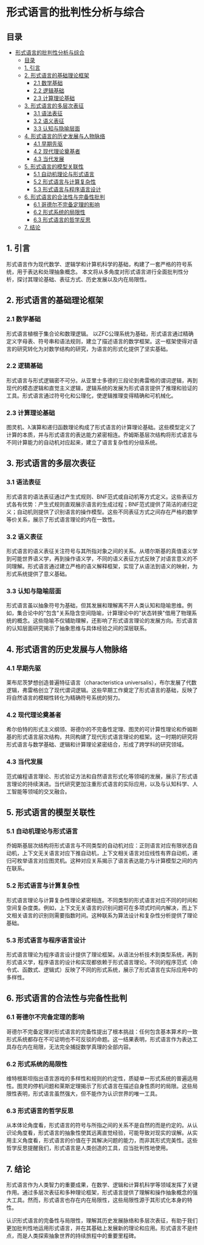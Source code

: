 # 形式语言的批判性分析与综合

## 目录

- [形式语言的批判性分析与综合](#形式语言的批判性分析与综合)
  - [目录](#目录)
  - [1. 引言](#1-引言)
  - [2. 形式语言的基础理论框架](#2-形式语言的基础理论框架)
    - [2.1 数学基础](#21-数学基础)
    - [2.2 逻辑基础](#22-逻辑基础)
    - [2.3 计算理论基础](#23-计算理论基础)
  - [3. 形式语言的多层次表征](#3-形式语言的多层次表征)
    - [3.1 语法表征](#31-语法表征)
    - [3.2 语义表征](#32-语义表征)
    - [3.3 认知与隐喻层面](#33-认知与隐喻层面)
  - [4. 形式语言的历史发展与人物脉络](#4-形式语言的历史发展与人物脉络)
    - [4.1 早期先驱](#41-早期先驱)
    - [4.2 现代理论奠基者](#42-现代理论奠基者)
    - [4.3 当代发展](#43-当代发展)
  - [5. 形式语言的模型关联性](#5-形式语言的模型关联性)
    - [5.1 自动机理论与形式语言](#51-自动机理论与形式语言)
    - [5.2 形式语言与计算复杂性](#52-形式语言与计算复杂性)
    - [5.3 形式语言与程序语言设计](#53-形式语言与程序语言设计)
  - [6. 形式语言的合法性与完备性批判](#6-形式语言的合法性与完备性批判)
    - [6.1 哥德尔不完备定理的影响](#61-哥德尔不完备定理的影响)
    - [6.2 形式系统的局限性](#62-形式系统的局限性)
    - [6.3 形式语言的哲学反思](#63-形式语言的哲学反思)
  - [7. 结论](#7-结论)

## 1. 引言

形式语言作为现代数学、逻辑学和计算机科学的基础，构建了一套严格的符号系统，用于表达和处理抽象概念。
本文将从多角度对形式语言进行全面批判性分析，探讨其理论基础、表征方式、历史发展以及内在局限性。

## 2. 形式语言的基础理论框架

### 2.1 数学基础

形式语言植根于集合论和数理逻辑。
以ZFC公理系统为基础，形式语言通过精确定义字母表、符号串和语法规则，建立了描述语言的数学框架。这一框架使得对语言的研究转化为对数学结构的研究，为语言的形式化提供了坚实基础。

### 2.2 逻辑基础

形式语言与形式逻辑密不可分。从亚里士多德的三段论到弗雷格的谓词逻辑，再到现代的模态逻辑和直觉主义逻辑，逻辑系统的发展为形式语言提供了推理和验证的工具。形式语言通过符号化和公理化，使逻辑推理变得精确和可机械化。

### 2.3 计算理论基础

图灵机、λ演算和递归函数理论构成了形式语言的计算理论基础。这些模型定义了计算的本质，并与形式语言的表达能力紧密相连。乔姆斯基层次结构将形式语言与不同计算能力的自动机对应起来，建立了语言复杂性的分级系统。

## 3. 形式语言的多层次表征

### 3.1 语法表征

形式语言的语法表征通过产生式规则、BNF范式或自动机等方式定义。这些表征方式各有优势：产生式规则直观展示语言的生成过程；BNF范式提供了简洁的递归定义；自动机则提供了识别语言的操作模型。这些不同表征方式之间存在严格的数学等价关系，展示了形式语言理论的内在一致性。

### 3.2 语义表征

形式语言的语义表征关注符号与其所指对象之间的关系。从塔尔斯基的真值语义学到可能世界语义学，再到操作语义学，不同的语义表征方式反映了对语言意义的不同理解。形式语言通过建立严格的语义解释框架，实现了从语法到语义的映射，为形式系统提供了意义基础。

### 3.3 认知与隐喻层面

形式语言虽以抽象符号为基础，但其发展和理解离不开人类认知和隐喻思维。例如，集合论中的"包含"关系隐含空间隐喻，计算理论中的"状态转换"借用了物理系统的概念。这些隐喻不仅辅助理解，还影响了形式语言理论的发展方向。形式语言的认知层面研究揭示了抽象思维与具体经验之间的深层联系。

## 4. 形式语言的历史发展与人物脉络

### 4.1 早期先驱

莱布尼茨梦想创造普遍特征语言（characteristica universalis），布尔发展了代数逻辑，弗雷格创立了现代谓词逻辑。这些早期工作奠定了形式语言的基础，反映了将自然语言的模糊性转化为精确符号系统的努力。

### 4.2 现代理论奠基者

希尔伯特的形式主义纲领、哥德尔的不完备性定理、图灵的可计算性理论和乔姆斯基的形式语言层次结构，共同构建了现代形式语言理论的框架。这一时期的研究将形式语言与数学基础、逻辑和计算理论紧密结合，形成了跨学科的研究领域。

### 4.3 当代发展

范式编程语言理论、形式验证方法和自然语言形式化等领域的发展，展示了形式语言理论的持续演进。当代研究更加注重形式语言的实际应用，以及与认知科学、人工智能等领域的交叉融合。

## 5. 形式语言的模型关联性

### 5.1 自动机理论与形式语言

乔姆斯基层次结构将形式语言与不同类型的自动机对应：正则语言对应有限状态自动机，上下文无关语言对应下推自动机，上下文相关语言对应线性有界自动机，递归可枚举语言对应图灵机。这种对应关系揭示了语言表达能力与计算模型之间的内在联系。

### 5.2 形式语言与计算复杂性

形式语言理论与计算复杂性理论紧密相连。不同类型的形式语言对应不同的时间和空间复杂度类。例如，上下文无关语言的识别问题可在多项式时间内解决，而上下文相关语言的识别则需要指数时间。这种联系为算法设计和复杂性分析提供了理论基础。

### 5.3 形式语言与程序语言设计

形式语言理论为程序语言设计提供了理论框架。从语法分析技术到类型系统，再到形式语义学，程序语言的设计和实现都依赖于形式语言理论。不同的程序范式（命令式、函数式、逻辑式）反映了不同的形式系统，展示了形式语言在实际应用中的多样性。

## 6. 形式语言的合法性与完备性批判

### 6.1 哥德尔不完备定理的影响

哥德尔不完备定理对形式语言的完备性提出了根本挑战：任何包含基本算术的一致形式系统都存在不可证明也不可反驳的命题。这一结果表明，形式语言作为表达工具存在内在局限，无法完全捕捉数学真理的全部内容。

### 6.2 形式系统的局限性

维特根斯坦指出语言游戏的多样性和规则的约定性，质疑单一形式系统的普遍适用性。图灵的停机问题和莱斯定理揭示了形式语言在描述自身性质时的局限。这些局限性表明，形式语言虽然强大，但不能作为认识世界的唯一工具。

### 6.3 形式语言的哲学反思

从本体论角度看，形式语言的符号与所指之间的关系不是自然的而是约定的。从认识论角度看，形式语言的抽象性使其远离直觉经验，可能导致对现实的误解。从实用主义角度看，形式语言的价值在于其解决问题的能力，而非其形式完美性。这些哲学反思提醒我们，形式语言是人类创造的工具，应当批判性地使用。

## 7. 结论

形式语言作为人类智力的重要成果，在数学、逻辑和计算机科学等领域发挥了关键作用。通过多层次表征和多种理论框架，形式语言提供了理解和操作抽象概念的强大工具。然而，形式语言也存在内在局限性，这些局限性源于其形式化本身的特性。

认识形式语言的完备性与局限性，理解其历史发展脉络和多层次表征，有助于我们更加批判性地运用形式语言，并在其基础上发展新的理论和应用。形式语言不是终点，而是人类探索抽象世界的持续旅程中的重要里程碑。
